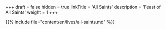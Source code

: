 +++
draft = false
hidden = true
linkTitle = 'All Saints'
description = 'Feast of All Saints'
weight = 1
+++

{{% include file="content/en/lives/all-saints.md" %}}

